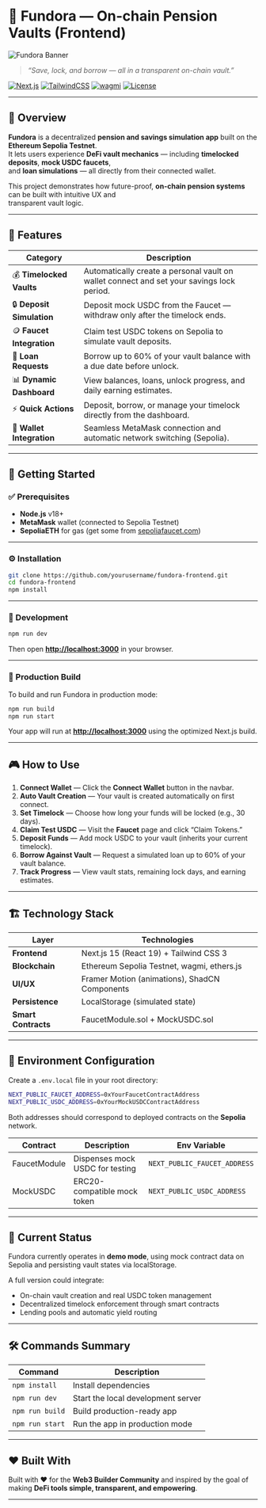 # 🏦 Fundora — On-chain Pension Vaults (Frontend)

![Fundora Banner](./public/fundora-banner.png)
> _“Save, lock, and borrow — all in a transparent on-chain vault.”_

[![Next.js](https://img.shields.io/badge/Next.js-15-black?style=for-the-badge&logo=next.js)](https://nextjs.org/)
[![TailwindCSS](https://img.shields.io/badge/TailwindCSS-3.x-06B6D4?style=for-the-badge&logo=tailwindcss)](https://tailwindcss.com/)
[![wagmi](https://img.shields.io/badge/wagmi-React_Hooks_for_Ethereum-2A5ADA?style=for-the-badge&logo=ethereum)](https://wagmi.sh/)
[![License](https://img.shields.io/badge/license-MIT-green?style=for-the-badge)](./LICENSE)

---

## 🧭 Overview

**Fundora** is a decentralized **pension and savings simulation app** built on the **Ethereum Sepolia Testnet**.  
It lets users experience **DeFi vault mechanics** — including **timelocked deposits**, **mock USDC faucets**,  
and **loan simulations** — all directly from their connected wallet.

This project demonstrates how future-proof, **on-chain pension systems** can be built with intuitive UX and  
transparent vault logic.

---

## 🎯 Features

| Category | Description |
|-----------|-------------|
| 💰 **Timelocked Vaults** | Automatically create a personal vault on wallet connect and set your savings lock period. |
| 🔒 **Deposit Simulation** | Deposit mock USDC from the Faucet — withdraw only after the timelock ends. |
| 🪙 **Faucet Integration** | Claim test USDC tokens on Sepolia to simulate vault deposits. |
| 💸 **Loan Requests** | Borrow up to 60% of your vault balance with a due date before unlock. |
| 📊 **Dynamic Dashboard** | View balances, loans, unlock progress, and daily earning estimates. |
| ⚡ **Quick Actions** | Deposit, borrow, or manage your timelock directly from the dashboard. |
| 👛 **Wallet Integration** | Seamless MetaMask connection and automatic network switching (Sepolia). |

---

## 🚀 Getting Started

### ✅ Prerequisites
- **Node.js** v18+
- **MetaMask** wallet (connected to Sepolia Testnet)
- **SepoliaETH** for gas (get some from [sepoliafaucet.com](https://sepoliafaucet.com/))

---

### ⚙️ Installation

```bash
git clone https://github.com/yourusername/fundora-frontend.git
cd fundora-frontend
npm install
````

---

### 🧪 Development

```bash
npm run dev
```

Then open **[http://localhost:3000](http://localhost:3000)** in your browser.

---

### 🧱 Production Build

To build and run Fundora in production mode:

```bash
npm run build
npm run start
```

Your app will run at **[http://localhost:3000](http://localhost:3000)** using the optimized Next.js build.

---

## 🎮 How to Use

1. **Connect Wallet** — Click the **Connect Wallet** button in the navbar.
2. **Auto Vault Creation** — Your vault is created automatically on first connect.
3. **Set Timelock** — Choose how long your funds will be locked (e.g., 30 days).
4. **Claim Test USDC** — Visit the **Faucet** page and click “Claim Tokens.”
5. **Deposit Funds** — Add mock USDC to your vault (inherits your current timelock).
6. **Borrow Against Vault** — Request a simulated loan up to 60% of your vault balance.
7. **Track Progress** — View vault stats, remaining lock days, and earning estimates.

---

## 🏗️ Technology Stack

| Layer               | Technologies                                  |
| ------------------- | --------------------------------------------- |
| **Frontend**        | Next.js 15 (React 19) + Tailwind CSS 3        |
| **Blockchain**      | Ethereum Sepolia Testnet, wagmi, ethers.js    |
| **UI/UX**           | Framer Motion (animations), ShadCN Components |
| **Persistence**     | LocalStorage (simulated state)                |
| **Smart Contracts** | FaucetModule.sol + MockUSDC.sol               |

---

## 🔧 Environment Configuration

Create a `.env.local` file in your root directory:

```bash
NEXT_PUBLIC_FAUCET_ADDRESS=0xYourFaucetContractAddress
NEXT_PUBLIC_USDC_ADDRESS=0xYourMockUSDCContractAddress
```

Both addresses should correspond to deployed contracts on the **Sepolia** network.

| Contract     | Description                     | Env Variable                 |
| ------------ | ------------------------------- | ---------------------------- |
| FaucetModule | Dispenses mock USDC for testing | `NEXT_PUBLIC_FAUCET_ADDRESS` |
| MockUSDC     | ERC20-compatible mock token     | `NEXT_PUBLIC_USDC_ADDRESS`   |

---

## 🧩 Current Status

Fundora currently operates in **demo mode**, using mock contract data on Sepolia and persisting
vault states via localStorage.

A full version could integrate:

* On-chain vault creation and real USDC token management
* Decentralized timelock enforcement through smart contracts
* Lending pools and automatic yield routing

---

## 🛠️ Commands Summary

| Command         | Description                        |
| --------------- | ---------------------------------- |
| `npm install`   | Install dependencies               |
| `npm run dev`   | Start the local development server |
| `npm run build` | Build production-ready app         |
| `npm run start` | Run the app in production mode     |

---

## ❤️ Built With

Built with ❤️ for the **Web3 Builder Community**
and inspired by the goal of making **DeFi tools simple, transparent, and empowering**.

---

